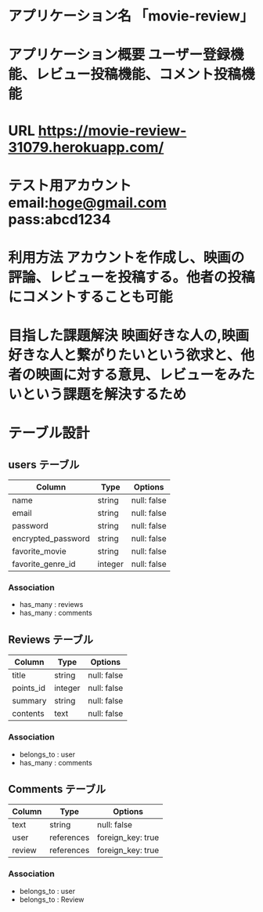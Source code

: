 # アプリケーション名 「movie-review」

# アプリケーション概要  ユーザー登録機能、レビュー投稿機能、コメント投稿機能

# URL https://movie-review-31079.herokuapp.com/

# テスト用アカウント email:hoge@gmail.com  pass:abcd1234

# 利用方法 アカウントを作成し、映画の評論、レビューを投稿する。他者の投稿にコメントすることも可能

# 目指した課題解決 映画好きな人の,映画好きな人と繋がりたいという欲求と、他者の映画に対する意見、レビューをみたいという課題を解決するため

# テーブル設計

## users テーブル

| Column             | Type     | Options     |
| ------------------ | -------- | ----------- |
| name               | string   | null: false |
| email              | string   | null: false |
| password           | string   | null: false |
| encrypted_password | string   | null: false |
| favorite_movie     | string   | null: false |
| favorite_genre_id  | integer  | null: false |

### Association

- has_many : reviews
- has_many : comments

## Reviews テーブル

| Column    | Type    | Options     |
| ----------| ------- | ----------- |
| title     | string  | null: false |
| points_id | integer | null: false |
| summary   | string  | null: false |
| contents  | text    | null: false |

### Association

- belongs_to : user
- has_many   : comments

## Comments テーブル

| Column | Type       | Options           |
| ------ | ---------- | ----------------- |
| text   | string     | null: false       |
| user   | references | foreign_key: true |
| review | references | foreign_key: true |

### Association
- belongs_to : user
- belongs_to : Review